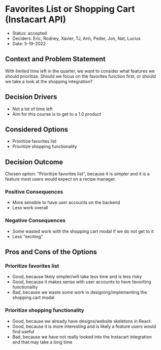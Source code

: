 # Favorites List or Shopping Cart (Instacart API)

* Status: accepted <!-- optional -->
* Deciders: Eric, Rodney, Xavier, TJ, Anh, Peder, Jon, Nat, Lucius <!-- optional -->
* Date: 5-19-2022 <!-- optional -->

## Context and Problem Statement

With limited time left in the quarter, we want to consider what features we should prioritize. Should we focus on the favorites function first, or should we take a look at the shopping integration?

## Decision Drivers <!-- optional -->

* Not a lot of time left
* Aim for this course is to get to a 1.0 product

## Considered Options

* Prioritize favorites list
* Prioritize shopping functionality

## Decision Outcome

Chosen option: "Prioritize favorites list", because it is simpler and it is a feature most users would expect on a recipe manager.

### Positive Consequences <!-- optional -->

* More sensible to have user accounts on the backend
* Less work overall

### Negative Consequences <!-- optional -->

* Some wasted work with the shopping cart modal if we do not get to it
* Less "exciting"

## Pros and Cons of the Options <!-- optional -->

### Prioritize favorites list

* Good, because likely simpler/will take less time and is less risky
* Good, because it makes sense with user accounts to have favoriting functionality
* Bad, because we waste some work in designing/implementing the shopping cart modal

### Prioritize shopping functionality

* Good, because we already have designs/website skeletons in React
* Good, because it is more interesting and is likely a feature users would find useful
* Bad, because we have not really looked into the Instacart integration and that may take a long time
